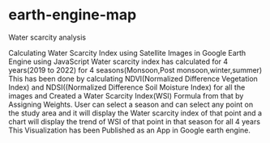 # earth-engine-map
Water scarcity analysis

Calculating Water Scarcity Index using Satellite Images in Google Earth Engine using JavaScript Water scarcity index has calculated for 4 years(2019 to 2022) for 4 seasons(Monsoon,Post monsoon,winter,summer) This has been done by calculating NDVI(Normalized Difference Vegetation Index) and NDSI((Normalized Difference Soil Moisture Index) for all the images and Created a Water Scarcity Index(WSI) Formula from that by Assigning Weights. User can select a season and can select any point on the study area and it will display the Water scarcity index of that point and a chart will display the trend of WSI of that point in that season for all 4 years This Visualization has been Published as an App in Google earth engine.
